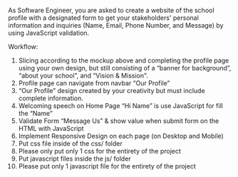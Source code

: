 As Software Engineer, you are asked to create a website of the school profile with a designated
form to get your stakeholders' personal information and inquiries (Name, Email, Phone Number,
and Message) by using JavaScript validation. 

Workflow:
1. Slicing according to the mockup above and completing the profile page using your own
design, but still consisting of a “banner for background”, “about your school”, and “Vision
& Mission".
2. Profile page can navigate from navbar “Our Profile”
3. “Our Profile” design created by your creativity but must include complete information.
4. Welcoming speech on Home Page “Hi Name” is use JavaScript for fill the “Name”
5. Validate Form “Message Us” & show value when submit form on the HTML with
JavaScript
6. Implement Responsive Design on each page (on Desktop and Mobile)
7. Put css file inside of the css/ folder
8. Please only put only 1 css for the entirety of the project
9. Put javascript files inside the js/ folder
10. Please put only 1 javascript file for the entirety of the project
